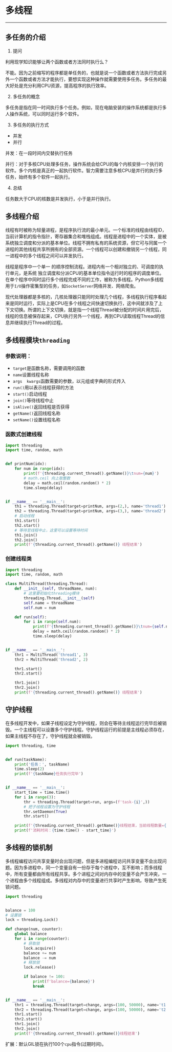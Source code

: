 # 多线程

---

## 多任务的介绍

1. 提问

利用现学知识能够让两个函数或者方法同时执行么？

不能。因为之前缩写的程序都是单任务的，也就是说一个函数或者方法执行完成另外一个函数或者方法才能执行，要想实现这种操作就需要使用多任务。多任务的最大好处是充分利用CPU资源，提高程序的执行效率。

2. 多任务的概念

多任务是指在同一时间执行多个任务。例如，现在电脑安装的操作系统都是执行多人操作系统，可以同时运行多个软件。

3. 多任务的执行方式

- 并发
- 并行

并发：在一段时间内交替执行任务

并行：对于多核CPU处理多任务，操作系统会给CPU的每个内核安排一个执行的软件。多个内核是真正的一起执行软件。智力需要注意多核CPU是并行的执行多任务，始终有多个软件一起执行。

4. 总结

任务数大于CPU的核数是并发执行，小于是并行执行。

## 多线程介绍

线程有时被称为轻量进程，是程序执行流的最小单元。一个标准的线程由线程ID，当前计算机的指令指针，寄存器集合和堆栈组成。线程是进程中的一个实体，是被系统独立调度和分派的基本单位。线程不拥有私有的系统资源，但它可与同属一个进程的其他线程共享所拥有的全部资源。一个线程可以创建和撤销另一个线程，同一进程中的多个线程之间可以并发执行。

线程是程序中一个单一 的顺序控制流程。进程内有一个相对独立的、可调度的执行单元，是系统 独立调度和分派CPU的基本单位指令运行时的程序的调度单位。在单个程序中同时运行多个线程完成不同的工作，被称为多线程。Python多线程用于`I/O`操作密集型的任务，如`SocketServer`网络并发、网络爬虫。

现代处理器都是多核的，几核处理器只能同时处理几个线程，多线程执行程序看起来是同时运行，实际上是CPU在多个线程之间快速切换执行，这中间就涉及了上下文切换。所谓的上下文切换，就是指一个线程Thread被分配的时间片用完后，线程的信息被保存起来，CPU执行另外一个线程，再到CPU读取线程Thread的信息并继续执行Thread的过程。

## 多线程模块`threading`

### 参数说明：

- `target`是函数名称，需要调用的函数
- `name`设置线程名称
- `args  kwargs`函数需要的参数，以元组或字典的形式传入
- `run()`用以表示线程获得的方法
- `start()`启动线程
- `join()`等待线程中止
- `isAlive()`返回线程是否获得
- `getName()`返回线程名称
- `setName()`设置线程名称

### 函数式创建线程

```python
import threading
import time, random, math


def printNum(idx):
    for num in range(idx):
        print(f'{threading.current_thread().getName()}\tnum={num}')
        # math.ceil 向上取整数
        delay = math.ceil(random.random() * 2)
        time.sleep(delay)


if __name__ == '__main__':
    th1 = threading.Thread(target=printNum, args=(2,), name='thread1')
    th2 = threading.Thread(target=printNum, args=(3,), name='thread2')
    # 启动线程
    th1.start()
    th2.start()
    # 等待至线程中止，这里可以设置等待时间
    th1.join()
    th2.join()
    print(f'{threading.current_thread().getName()} 线程结束')
```

### 创建线程类

```python
import threading
import time, random, math

class MultiThread(threading.Thread):
    def __init__(self, threadName, num):
        # 这里要初始化threading模块
        threading.Thread.__init__(self)
        self.name = threadName
        self.num = num

    def run(self):
        for i in range(self.num):
            print(f'{threading.current_thread().getName()}\tnum={self.num}')
            delay = math.ceil(random.random() * 2)
            time.sleep(delay)


if __name__ == '__main__':
    thr1 = MultiThread('thread1', 3)
    thr2 = MultiThread('thread2', 2)

    thr1.start()
    thr2.start()

    thr1.join()
    thr2.join()
    print(f'{threading.current_thread().getName()} 线程结束')
```

## 守护线程

在多线程开发中，如果子线程设定为守护线程，则会在等待主线程运行完毕后被销毁。一个主线程可以设置多个守护线程。守护线程运行的前提是主线程必须存在，如果主线程不存在了，守护线程就会被销毁。

```python
import threading, time


def run(taskName):
    print('任务：', taskName)
    time.sleep(2)
    print(f'{taskName}任务执行完毕')


if __name__ == '__main__':
    start_time = time.time()
    for i in range(3):
        thr = threading.Thread(target=run, args=(f'task-{i}',))
        # 把子线程设置为守护线程
        thr.setDaemon(True)
        thr.start()

    print(f'{threading.current_thread().getName()}线程结束，当前线程数量={threading.active_count()}')
    print(f'消耗时间：{time.time() - start_time}')
```

## 多线程的锁机制

多线程编程访问共享变量时会出现问题，但是多进程编程访问共享变量不会出现问题。因为多进程中，同一个变量自有一份存于每个进程中，互不影响；而多线程中，所有变量都由所有线程共享。多个进程之间对内存中的变量不会产生冲突，一个进程由多个线程组成。多线程对内存中的变量进行共享时产生影响，导致产生死锁问题。

```python
import threading


balance = 100
# 设置锁
lock = threading.Lock()

def change(num, counter):
    global balance
    for i in range(counter):
        # 获取锁
        lock.acquire()
        balance += num
        balance -= num
        # 释放锁
        lock.release()

        if balance != 100:
            print(f'balance={balance}')
            break


if __name__ == '__main__':
    thr1 = threading.Thread(target=change, args=(100, 50000), name='t1')
    thr2 = threading.Thread(target=change, args=(100, 50000), name='t2')
    thr1.start()
    thr2.start()
    thr1.join()
    thr2.join()
    print(f'{threading.current_thread().getName()}线程结束')
```

扩展：默认GIL锁在执行100个`cpu`指令(过期时间)。

